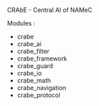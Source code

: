 CRAbE - Central AI of NAMeC

Modules :
- crabe
- crabe_ai
- crabe_filter
- crabe_framework
- crabe_guard
- crabe_io
- crabe_math
- crabe_navigation
- crabe_protocol
